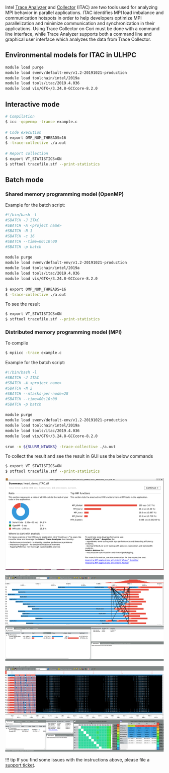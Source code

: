 Intel [Trace
Analyzer](https://software.intel.com/en-us/ita-user-and-reference-guide) and
[Collector](https://software.intel.com/en-us/itc-user-and-reference-guide)
(ITAC) are two tools used for analyzing MPI behavior in parallel applications.
ITAC identifies MPI load imbalance and communication hotspots in order to help
developers optimize MPI parallelization and minimize communication and
synchronization in their applications. Using Trace Collector on Cori must be
done with a command line interface, while Trace Analyzer supports both a
command line and graphical user interface which analyzes the data from Trace
Collector.


## Environmental models for ITAC in ULHPC

```bash
module load purge
module load swenv/default-env/v1.2-20191021-production
module load toolchain/intel/2019a
module load tools/itac/2019.4.036
module load vis/GTK+/3.24.8-GCCcore-8.2.0
```

## Interactive mode
```bash
# Compilation
$ icc -qopenmp -trance example.c

# Code execution
$ export OMP_NUM_THREADS=16
$ -trace-collective ./a.out

# Report collection
$ export VT_STATISTICS=ON
$ stftool tracefile.stf --print-statistics
```

## Batch mode
### Shared memory programming model (OpenMP)
Example for the batch script:
```bash
#!/bin/bash -l
#SBATCH -J ITAC
#SBATCH -A <project name>
#SBATCH -N 1
#SBATCH -c 16
#SBATCH --time=00:10:00
#SBATCH -p batch

module purge
module load swenv/default-env/v1.2-20191021-production
module load toolchain/intel/2019a
module load tools/itac/2019.4.036
module load vis/GTK+/3.24.8-GCCcore-8.2.0

$ export OMP_NUM_THREADS=16
$ -trace-collective ./a.out
```

To see the result
```bash
$ export VT_STATISTICS=ON
$ stftool tracefile.stf --print-statistics
```

### Distributed memory programming model (MPI)
To compile
```bash
$ mpiicc -trace example.c
```
Example for the batch script:
```bash
#!/bin/bash -l
#SBATCH -J ITAC
#SBATCH -A <project name>
#SBATCH -N 2
#SBATCH --ntasks-per-node=28
#SBATCH --time=00:10:00
#SBATCH -p batch

module purge
module load swenv/default-env/v1.2-20191021-production
module load toolchain/intel/2019a
module load tools/itac/2019.4.036
module load vis/GTK+/3.24.8-GCCcore-8.2.0

srun -n ${SLURM_NTASKS} -trace-collective ./a.out
```
To collect the result and see the result in GUI use the below commands
```bash
$ export VT_STATISTICS=ON
$ stftool tracefile.stf --print-statistics
```


![ITAC Summary](./images/ITAC_summary_1.png)

![ITAC profile](./images/ITAC_1.png)

![ITAC event time](./images/ITAC_2.png)

!!! tip
    If you find some issues with the instructions above,
    please file a [support ticket](https://hpc.uni.lu/support).
